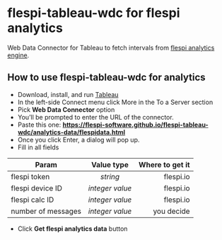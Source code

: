 # flespi-tableau-wdc for flespi analytics

Web Data Connector for Tableau to fetch intervals from [flespi analytics engine](https://flespi.com/analytics).

## How to use flespi-tableau-wdc for analytics

- Download, install, and run [Tableau](https://www.tableau.com/)
- In the left-side Connect menu click More in the To a Server section 
- Pick **Web Data Connector** option
- You’ll be prompted to enter the URL of the connector. 
- Paste this one: **https://flespi-software.github.io/flespi-tableau-wdc/analytics-data/flespidata.html**
- Once you click Enter, a dialog will pop up.
- Fill in all fields

| Param             | Value type                | Where to get it|
| ----------------- |:-------------------------:|---------------:|
| flespi token      | *string*                  |flespi.io       |
| flespi device ID  | *integer value*           |flespi.io       |
| flespi calc ID    | *integer value*           |flespi.io       |
| number of messages| *integer value*           |you decide      |

- Click **Get flespi analytics data** button
